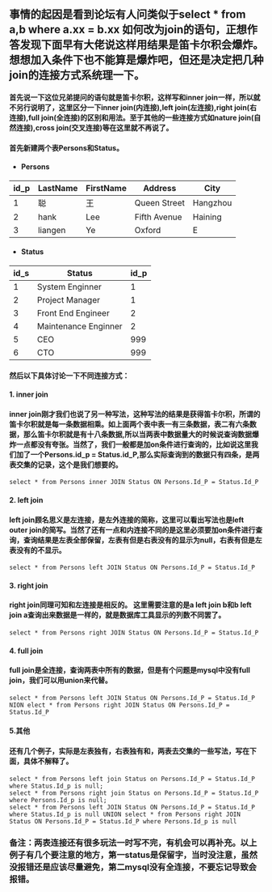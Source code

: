 ## 事情的起因是看到论坛有人问类似于select * from a,b where a.xx = b.xx 如何改为join的语句，正想作答发现下面早有大佬说这样用结果是笛卡尔积会爆炸。想想加入条件下也不能算是爆炸吧，但还是决定把几种join的连接方式系统理一下。  
#### 首先说一下这位兄弟提问的语句就是笛卡尔积，这样写和inner join一样，所以就不另行说明了，这里区分一下inner join(内连接),left join(左连接),right join(右连接),full join(全连接)的区别和用法。至于其他的一些连接方式如nature join(自然连接),cross join(交叉连接)等在这里就不再说了。 
#### 首先新建两个表Persons和Status。  
* #### Persons
| id_p | LastName | FirstName | Address      | City     |
| ---- | -------- | --------- | ------------ | -------- |
| 1    | 聪       | 王        | Queen Street | Hangzhou |
| 2    | hank     | Lee       | Fifth Avenue | Haining  |
| 3    | liangen  | Ye        | Oxford       | E        |   
* #### Status
| id_s | Status               | id_p |
| ---- | -------------------- | ---- |
| 1    | System Enginner      | 1    |
| 2    | Project Manager      | 1    |
| 3    | Front End Engineer   | 2    |
| 4    | Maintenance Enginner | 2    |
| 5    | CEO                  | 999  |
| 6    | CTO                  | 999  |  
#### 然后以下具体讨论一下不同连接方式：
#### 1. inner join  
#### inner join刚才我们也说了另一种写法，这种写法的结果是获得笛卡尔积，所谓的笛卡尔积就是每一条数据相乘。如上面两个表中表一有三条数据，表二有六条数据，那么笛卡尔积就是有十八条数据,所以当两表中数据量大的时候说查询数据爆炸一点都没有夸张。当然了，我们一般都是加on条件进行查询的，比如说这里我们加了一个Persons.id_p = Status.id_P,那么实际查询到的数据只有四条，是两表交集的记录，这个是我们想要的。
`select * from Persons inner JOIN Status ON Persons.Id_P = Status.Id_P`  
#### 2. left join  
#### left join顾名思义是左连接，是左外连接的简称，这里可以看出写法也是left outer join的简写。当然了还有一点和内连接不同的是这里必须要加on条件进行查询，查询结果是左表全部保留，左表有但是右表没有的显示为null，右表有但是左表没有的不显示。  
`select * from Persons left JOIN Status ON Persons.Id_P = Status.Id_P`    
#### 3. right join  
#### right join同理可知和左连接是相反的。 这里需要注意的是a left join b和b left join a查询出来数据是一样的，就是数据库工具显示的列数不同罢了。 
`select * from Persons right JOIN Status ON Persons.Id_P = Status.Id_P`  
#### 4. full join  
#### full join是全连接，查询两表中所有的数据，但是有个问题是mysql中没有full join，我们可以用union来代替。  
`select * from Persons left JOIN Status ON Persons.Id_P = Status.Id_P NION elect * from Persons right JOIN Status ON Persons.Id_P = Status.Id_P`    
#### 5.其他  
#### 还有几个例子，实际是左表独有，右表独有和，两表去交集的一些写法，写在下面，具体不解释了。  
`select * from Persons left join Status on Persons.Id_P = Status.Id_P where Status.Id_p is null;`  
`select * from Persons right join Status on Persons.Id_P = Status.Id_P where Persons.Id_p is null;`  
`select * from Persons left JOIN Status ON Persons.Id_P = Status.Id_P where Status.Id_p is null UNION select * from Persons right JOIN Status ON Persons.Id_P = Status.Id_P where Persons.Id_p is null`  
### 备注：两表连接还有很多玩法一时写不完，有机会可以再补充。以上例子有几个要注意的地方，第一status是保留字，当时没注意，虽然没报错还是应该尽量避免，第二mysql没有全连接，不要忘记导致会报错。
